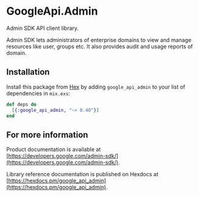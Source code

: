 # GoogleApi.Admin

Admin SDK API client library.

Admin SDK lets administrators of enterprise domains to view and manage resources like user, groups etc. It also provides audit and usage reports of domain.

## Installation

Install this package from [Hex](https://hex.pm) by adding
`google_api_admin` to your list of dependencies in `mix.exs`:

```elixir
def deps do
  [{:google_api_admin, "~> 0.40"}]
end
```

## For more information

Product documentation is available at [https://developers.google.com/admin-sdk/](https://developers.google.com/admin-sdk/).

Library reference documentation is published on Hexdocs at
[https://hexdocs.pm/google_api_admin](https://hexdocs.pm/google_api_admin).
